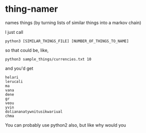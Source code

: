 # thing-namer
names things (by turning lists of similar things into a markov chain)

I just call

`python3 [SIMILAR_THINGS_FILE] [NUMBER_OF_THINGS_TO_NAME]`

so that could be, like,

`python3 sample_things/currencies.txt 10`

and you'd get

```
helari
lerucali
ma
vana
dene
gr
veou
yvin
doliananatywnitusikwariual
chma
```

You can probably use python2 also, but like why would you
